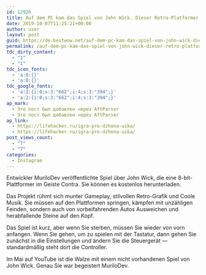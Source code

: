 ```yaml
---
id: 12926
title: Auf dem PC kam das Spiel von John Wick. Dieser Retro-Platformer im Geiste Contra
date: 2019-10-07T11:25:21+00:00
author: user
layout: post
guid: https://de.bestwow.net/auf-dem-pc-kam-das-spiel-von-john-wick-dieser-retro-platformer-im-geiste-contra/
permalink: /auf-dem-pc-kam-das-spiel-von-john-wick-dieser-retro-platformer-im-geiste-contra/
tdc_dirty_content:
  - "1"
  - "1"
tdc_icon_fonts:
  - 'a:0:{}'
  - 'a:0:{}'
tdc_google_fonts:
  - 'a:2:{i:0;s:3:"662";i:4;s:3:"394";}'
  - 'a:2:{i:0;s:3:"662";i:4;s:3:"394";}'
ap_mark:
  - Это пост был добавлен через AftParser
  - Это пост был добавлен через AftParser
ap_link:
  - https://lifehacker.ru/igra-pro-dzhona-uika/
  - https://lifehacker.ru/igra-pro-dzhona-uika/
post_views_count:
  - "7"
  - "7"
categories:
  - Instagram
---
```

Entwickler MuriloDev veröffentlichte Spiel über John Wick, die eine 8-bit-Plattformer im Geiste Contra. Sie können es kostenlos herunterladen.

Das Projekt rühmt sich munter Gameplay, stilvollen Retro-Grafik und Coole Musik. Sie müssen auf den Plattformen springen, kämpfen mit unzähligen Feinden, sondern auch von vorbeifahrenden Autos Ausweichen und herabfallende Steine auf den Kopf.</p> 

Das Spiel ist kurz, aber wenn Sie sterben, müssen Sie wieder von vorn anfangen. Wenn Sie gehen, um zu spielen mit der Tastatur, dann gehen Sie zunächst in die Einstellungen und ändern Sie die Steuergerät — standardmäßig steht dort die Controller.

Im Mai auf YouTube ist die Walze mit einem nicht vorhandenen Spiel von John Wick. Genau Sie war begeistert MuriloDev.</p>
